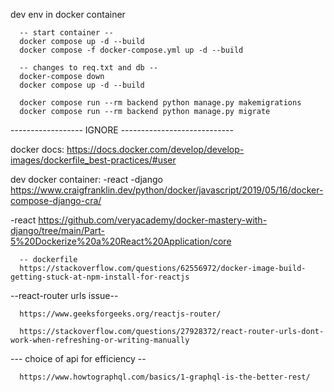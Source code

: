dev env in docker container

      -- start container --
      docker compose up -d --build
      docker compose -f docker-compose.yml up -d --build

      -- changes to req.txt and db --
      docker-compose down
      docker compose up -d --build

      docker compose run --rm backend python manage.py makemigrations
      docker compose run --rm backend python manage.py migrate

------------------ IGNORE ----------------------------

docker docs:
https://docs.docker.com/develop/develop-images/dockerfile_best-practices/#user

dev docker container:
-react
-django
https://www.craigfranklin.dev/python/docker/javascript/2019/05/16/docker-compose-django-cra/

-react
https://github.com/veryacademy/docker-mastery-with-django/tree/main/Part-5%20Dockerize%20a%20React%20Application/core

      -- dockerfile
      https://stackoverflow.com/questions/62556972/docker-image-build-getting-stuck-at-npm-install-for-reactjs

--react-router urls issue--

      https://www.geeksforgeeks.org/reactjs-router/

      https://stackoverflow.com/questions/27928372/react-router-urls-dont-work-when-refreshing-or-writing-manually

--- choice of api for efficiency --

      https://www.howtographql.com/basics/1-graphql-is-the-better-rest/
